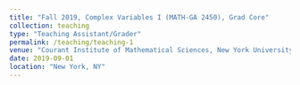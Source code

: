 ```yaml
---
title: "Fall 2019, Complex Variables I (MATH-GA 2450), Grad Core"
collection: teaching
type: "Teaching Assistant/Grader"
permalink: /teaching/teaching-1
venue: "Courant Institute of Mathematical Sciences, New York University"
date: 2019-09-01
location: "New York, NY"
---
```


